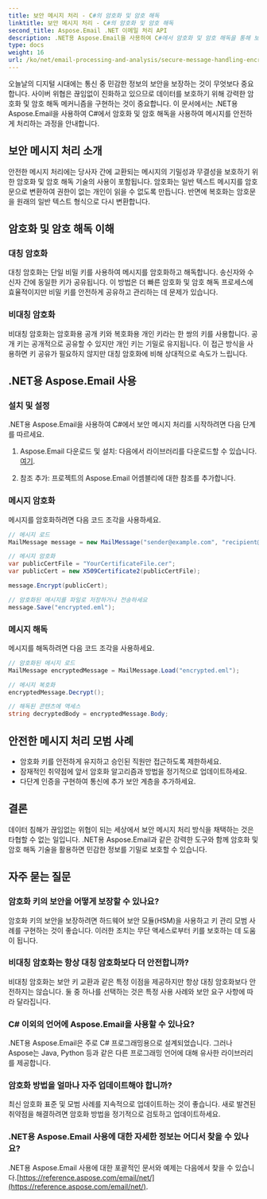 ```yaml
---
title: 보안 메시지 처리 - C#의 암호화 및 암호 해독
linktitle: 보안 메시지 처리 - C#의 암호화 및 암호 해독
second_title: Aspose.Email .NET 이메일 처리 API
description: .NET용 Aspose.Email을 사용하여 C#에서 암호화 및 암호 해독을 통해 보안 메시지 처리를 구현하는 방법을 알아보세요. 민감한 데이터를 효과적으로 보호하세요.
type: docs
weight: 16
url: /ko/net/email-processing-and-analysis/secure-message-handling-encryption-and-decryption-in-csharp/
---
```


오늘날의 디지털 시대에는 통신 중 민감한 정보의 보안을 보장하는 것이 무엇보다 중요합니다. 사이버 위협은 끊임없이 진화하고 있으므로 데이터를 보호하기 위해 강력한 암호화 및 암호 해독 메커니즘을 구현하는 것이 중요합니다. 이 문서에서는 .NET용 Aspose.Email을 사용하여 C#에서 암호화 및 암호 해독을 사용하여 메시지를 안전하게 처리하는 과정을 안내합니다.

## 보안 메시지 처리 소개

안전한 메시지 처리에는 당사자 간에 교환되는 메시지의 기밀성과 무결성을 보호하기 위한 암호화 및 암호 해독 기술의 사용이 포함됩니다. 암호화는 일반 텍스트 메시지를 암호문으로 변환하여 권한이 없는 개인이 읽을 수 없도록 만듭니다. 반면에 복호화는 암호문을 원래의 일반 텍스트 형식으로 다시 변환합니다.

## 암호화 및 암호 해독 이해

### 대칭 암호화

대칭 암호화는 단일 비밀 키를 사용하여 메시지를 암호화하고 해독합니다. 송신자와 수신자 간에 동일한 키가 공유됩니다. 이 방법은 더 빠른 암호화 및 암호 해독 프로세스에 효율적이지만 비밀 키를 안전하게 공유하고 관리하는 데 문제가 있습니다.

### 비대칭 암호화

비대칭 암호화는 암호화용 공개 키와 복호화용 개인 키라는 한 쌍의 키를 사용합니다. 공개 키는 공개적으로 공유할 수 있지만 개인 키는 기밀로 유지됩니다. 이 접근 방식을 사용하면 키 공유가 필요하지 않지만 대칭 암호화에 비해 상대적으로 속도가 느립니다.

## .NET용 Aspose.Email 사용

### 설치 및 설정

.NET용 Aspose.Email을 사용하여 C#에서 보안 메시지 처리를 시작하려면 다음 단계를 따르세요.

1.  Aspose.Email 다운로드 및 설치: 다음에서 라이브러리를 다운로드할 수 있습니다.[여기](https://releases.aspose.com/email/net).

2. 참조 추가: 프로젝트의 Aspose.Email 어셈블리에 대한 참조를 추가합니다.

### 메시지 암호화

메시지를 암호화하려면 다음 코드 조각을 사용하세요.

```csharp
// 메시지 로드
MailMessage message = new MailMessage("sender@example.com", "recipient@example.com", "Subject", "Message body");

// 메시지 암호화
var publicCertFile = "YourCertificateFile.cer";
var publicCert = new X509Certificate2(publicCertFile);

message.Encrypt(publicCert);

// 암호화된 메시지를 파일로 저장하거나 전송하세요
message.Save("encrypted.eml");
```

### 메시지 해독

메시지를 해독하려면 다음 코드 조각을 사용하세요.

```csharp
// 암호화된 메시지 로드
MailMessage encryptedMessage = MailMessage.Load("encrypted.eml");

// 메시지 복호화
encryptedMessage.Decrypt();

// 해독된 콘텐츠에 액세스
string decryptedBody = encryptedMessage.Body;
```

## 안전한 메시지 처리 모범 사례

- 암호화 키를 안전하게 유지하고 승인된 직원만 접근하도록 제한하세요.
- 잠재적인 취약점에 앞서 암호화 알고리즘과 방법을 정기적으로 업데이트하세요.
- 다단계 인증을 구현하여 통신에 추가 보안 계층을 추가하세요.

## 결론

데이터 침해가 끊임없는 위협이 되는 세상에서 보안 메시지 처리 방식을 채택하는 것은 타협할 수 없는 일입니다. .NET용 Aspose.Email과 같은 강력한 도구와 함께 암호화 및 암호 해독 기술을 활용하면 민감한 정보를 기밀로 보호할 수 있습니다.

## 자주 묻는 질문

### 암호화 키의 보안을 어떻게 보장할 수 있나요?

암호화 키의 보안을 보장하려면 하드웨어 보안 모듈(HSM)을 사용하고 키 관리 모범 사례를 구현하는 것이 좋습니다. 이러한 조치는 무단 액세스로부터 키를 보호하는 데 도움이 됩니다.

### 비대칭 암호화는 항상 대칭 암호화보다 더 안전합니까?

비대칭 암호화는 보안 키 교환과 같은 특정 이점을 제공하지만 항상 대칭 암호화보다 안전하지는 않습니다. 둘 중 하나를 선택하는 것은 특정 사용 사례와 보안 요구 사항에 따라 달라집니다.

### C# 이외의 언어에 Aspose.Email을 사용할 수 있나요?

.NET용 Aspose.Email은 주로 C# 프로그래밍용으로 설계되었습니다. 그러나 Aspose는 Java, Python 등과 같은 다른 프로그래밍 언어에 대해 유사한 라이브러리를 제공합니다.

### 암호화 방법을 얼마나 자주 업데이트해야 합니까?

최신 암호화 표준 및 모범 사례를 지속적으로 업데이트하는 것이 좋습니다. 새로 발견된 취약점을 해결하려면 암호화 방법을 정기적으로 검토하고 업데이트하세요.

### .NET용 Aspose.Email 사용에 대한 자세한 정보는 어디서 찾을 수 있나요?

 .NET용 Aspose.Email 사용에 대한 포괄적인 문서와 예제는 다음에서 찾을 수 있습니다.[https://reference.aspose.com/email/net/](https://reference.aspose.com/email/net/).